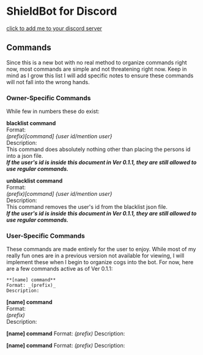 # ShieldBot for Discord
[click to add me to your discord server](https://discord.com/api/oauth2/authorize?client_id=754876371829784717&permissions=8&scope=bot)

## Commands
Since this is a new bot with no real method to organize commands right now, most commands are simple and not threatening right now. Keep in mind as I grow this list I will add specific notes to ensure these commands will not fall into the wrong hands.

### Owner-Specific Commands
While few in numbers these do exist:

**blacklist command**  
Format:  
_(prefix)[command] {user id/mention user}_  
Description:  
This command does absolutely nothing other than placing the persons id into a json file.  
***If the user's id is inside this document in Ver 0.1.1, they are still allowed to use regular commands.***

**unblacklist command**  
Format:  
_(prefix)[command] {user id/mention user}_  
Description:  
This command removes the user's id from the blacklist json file.  
***If the user's id is inside this document in Ver 0.1.1, they are still allowed to use regular commands.***

### User-Specific Commands
These commands are made entirely for the user to enjoy. While most of my really fun ones are in a previous version not available for viewing, I will implement these when I begin to organize cogs into the bot. For now, here are a few commands active as of Ver 0.1.1:  

```{template}
**[name] command**
Format: _(prefix)_
Description:
```

**[name] command**  
Format:  
_(prefix)_  
Description:  


**[name] command**
Format: _(prefix)_
Description:

**[name] command**
Format: _(prefix)_
Description:

